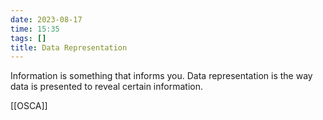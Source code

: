 ```yaml
---
date: 2023-08-17
time: 15:35
tags: []
title: Data Representation
---
```

Information is something that informs you.
Data representation is the way data is presented to reveal certain information.

[[OSCA]] 